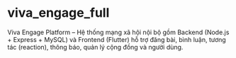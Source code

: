 # viva_engage_full
Viva Engage Platform – Hệ thống mạng xã hội nội bộ gồm Backend (Node.js + Express + MySQL) và Frontend (Flutter) hỗ trợ đăng bài, bình luận, tương tác (reaction), thông báo, quản lý cộng đồng và người dùng.
